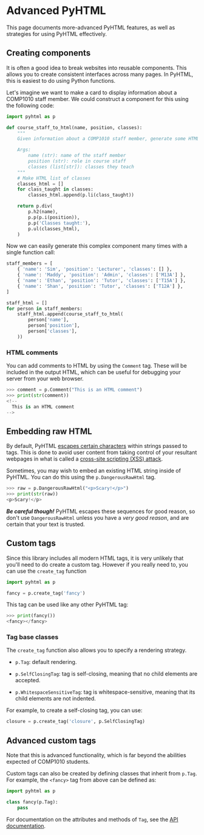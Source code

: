 # Advanced PyHTML

This page documents more-advanced PyHTML features, as well as strategies for
using PyHTML effectively.

## Creating components

It is often a good idea to break websites into reusable components. This allows
you to create consistent interfaces across many pages. In PyHTML, this is
easiest to do using Python functions.

Let's imagine we want to make a card to display information about a COMP1010
staff member. We could construct a component for this using the following code:

```py
import pyhtml as p

def course_staff_to_html(name, position, classes):
    """
    Given information about a COMP1010 staff member, generate some HTML.

    Args:
        name (str): name of the staff member
        position (str): role in course staff
        classes (list[str]): classes they teach
    """
    # Make HTML list of classes
    classes_html = []
    for class_taught in classes:
        classes_html.append(p.li(class_taught))

    return p.div(
        p.h2(name),
        p.p(p.i(position)),
        p.p('Classes taught:'),
        p.ul(classes_html),
    )

```

Now we can easily generate this complex component many times with a single
function call:

```py
staff_members = [
    { 'name': 'Sim', 'position': 'Lecturer', 'classes': [] },
    { 'name': 'Maddy', 'position': 'Admin', 'classes': ['M13A'] },
    { 'name': 'Ethan', 'position': 'Tutor', 'classes': ['T15A'] },
    { 'name': 'Shan', 'position': 'Tutor', 'classes': ['T12A'] },
]

staff_html = []
for person in staff_members:
    staff_html.append(course_staff_to_html(
        person['name'],
        person['position'],
        person['classes'],
    ))
```

### HTML comments

You can add comments to HTML by using the `Comment` tag. These will be included
in the output HTML, which can be useful for debugging your server from your web
browser.

```py
>>> comment = p.Comment("This is an HTML comment")
>>> print(str(comment))
<!--
  This is an HTML comment
-->

```

## Embedding raw HTML

By default, PyHTML [escapes certain characters](https://www.w3schools.com/html/html_entities.asp)
within strings passed to tags. This is done to avoid user content from taking
control of your resultant webpages in what is called a
[cross-site scripting (XSS) attack](https://owasp.org/www-community/attacks/xss/).

Sometimes, you may wish to embed an existing HTML string inside of PyHTML. You
can do this using the `p.DangerousRawHtml` tag.

```py
>>> raw = p.DangerousRawHtml("<p>Scary!</p>")
>>> print(str(raw))
<p>Scary!</p>

```

***Be careful though!*** PyHTML escapes these sequences for good reason, so
don't use `DangerousRawHtml` unless you have a *very good reason*, and are
certain that your text is trusted.

## Custom tags

Since this library includes all modern HTML tags, it is very unlikely that
you'll need to do create a custom tag. However if you really need to, you can
use the `create_tag` function

```py
import pyhtml as p

fancy = p.create_tag('fancy')
```

This tag can be used like any other PyHTML tag:

```py
>>> print(fancy())
<fancy></fancy>

```

### Tag base classes

The `create_tag` function also allows you to specify a rendering strategy.

* `p.Tag`: default rendering.

* `p.SelfClosingTag`: tag is self-closing, meaning that no child elements are
  accepted.

* `p.WhitespaceSensitiveTag`: tag is whitespace-sensitive, meaning that its
  child elements are not indented.

For example, to create a self-closing tag, you can use:

```py
closure = p.create_tag('closure', p.SelfClosingTag)
```

## Advanced custom tags

Note that this is advanced functionality, which is far beyond the abilities
expected of COMP1010 students.

Custom tags can also be created by defining classes that inherit from `p.Tag`.
For example, the `<fancy>` tag from above can be defined as:

```py
import pyhtml as p

class fancy(p.Tag):
    pass
```

For documentation on the attributes and methods of `Tag`, see the
[API documentation](../api.md).

